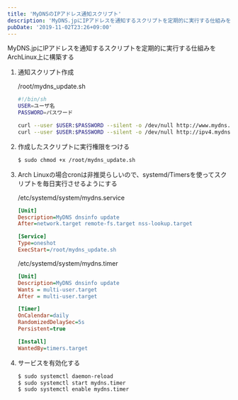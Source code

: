 ```yaml
---
title: 'MyDNSのIPアドレス通知スクリプト'
description: 'MyDNS.jpにIPアドレスを通知するスクリプトを定期的に実行する仕組みをArchLinux上に構築する'
pubDate: '2019-11-02T23:26+09:00'
---
```


MyDNS.jpにIPアドレスを通知するスクリプトを定期的に実行する仕組みをArchLinux上に構築する

1. 通知スクリプト作成

    /root/mydns_update.sh

    ``` bash
    #!/bin/sh
    USER=ユーザ名
    PASSWORD=パスワード

    curl --user $USER:$PASSWORD --silent -o /dev/null http://www.mydns.jp/login.html
    curl --user $USER:$PASSWORD --silent -o /dev/null http://ipv4.mydns.jp/login.html
    ```

1. 作成したスクリプトに実行権限をつける

    ``` bash
    $ sudo chmod +x /root/mydns_update.sh
    ```

1. Arch Linuxの場合cronは非推奨らしいので、systemd/Timersを使ってスクリプトを毎日実行させるようにする

    /etc/systemd/system/mydns.service

    ``` ini
    [Unit]
    Description=MyDNS dnsinfo update
    After=network.target remote-fs.target nss-lookup.target

    [Service]
    Type=oneshot
    ExecStart=/root/mydns_update.sh
    ```

    /etc/systemd/system/mydns.timer

    ``` ini
    [Unit]
    Description=MyDNS dnsinfo update
    Wants = multi-user.target
    After = multi-user.target

    [Timer]
    OnCalendar=daily
    RandomizedDelaySec=5s
    Persistent=true

    [Install]
    WantedBy=timers.target
    ```

1. サービスを有効化する

    ``` bash
    $ sudo systemctl daemon-reload
    $ sudo systemctl start mydns.timer
    $ sudo systemctl enable mydns.timer
    ```

